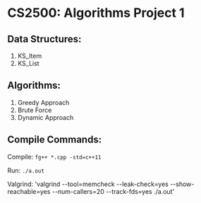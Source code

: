 CS2500: Algorithms Project 1
============

## Data Structures:

1. KS_Item
2. KS_List

## Algorithms:

1. Greedy Approach
2. Brute Force
3. Dynamic Approach

## Compile Commands:
Compile: `fg++ *.cpp -std=c++11`

Run: `./a.out`

Valgrind: 'valgrind --tool=memcheck --leak-check=yes --show-reachable=yes --num-callers=20 --track-fds=yes ./a.out'
